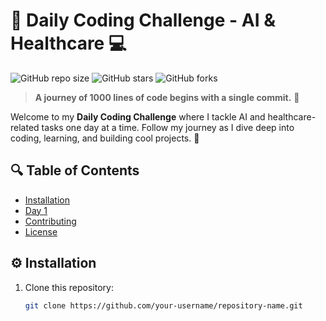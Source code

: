 # 🎯 Daily Coding Challenge - AI & Healthcare 💻

![GitHub repo size](https://img.shields.io/github/repo-size/your-username/repository-name)
![GitHub stars](https://img.shields.io/github/stars/your-username/repository-name?style=social)
![GitHub forks](https://img.shields.io/github/forks/your-username/repository-name?style=social)

> **A journey of 1000 lines of code begins with a single commit.** 🚀

Welcome to my **Daily Coding Challenge** where I tackle AI and healthcare-related tasks one day at a time. Follow my journey as I dive deep into coding, learning, and building cool projects. 🤖

## 🔍 Table of Contents
- [Installation](#installation)
- [Day 1](#day-1)
- [Contributing](#contributing)
- [License](#license)

## ⚙️ Installation

1. Clone this repository:
   ```bash
   git clone https://github.com/your-username/repository-name.git
